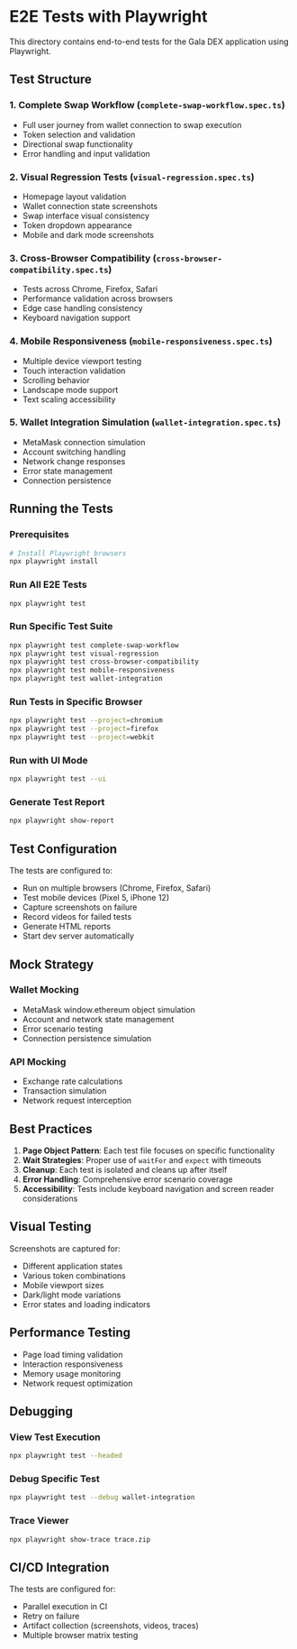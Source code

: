 # E2E Tests with Playwright

This directory contains end-to-end tests for the Gala DEX application using Playwright.

## Test Structure

### 1. Complete Swap Workflow (`complete-swap-workflow.spec.ts`)
- Full user journey from wallet connection to swap execution
- Token selection and validation
- Directional swap functionality
- Error handling and input validation

### 2. Visual Regression Tests (`visual-regression.spec.ts`)
- Homepage layout validation
- Wallet connection state screenshots
- Swap interface visual consistency
- Token dropdown appearance
- Mobile and dark mode screenshots

### 3. Cross-Browser Compatibility (`cross-browser-compatibility.spec.ts`)
- Tests across Chrome, Firefox, Safari
- Performance validation across browsers
- Edge case handling consistency
- Keyboard navigation support

### 4. Mobile Responsiveness (`mobile-responsiveness.spec.ts`)
- Multiple device viewport testing
- Touch interaction validation
- Scrolling behavior
- Landscape mode support
- Text scaling accessibility

### 5. Wallet Integration Simulation (`wallet-integration.spec.ts`)
- MetaMask connection simulation
- Account switching handling
- Network change responses
- Error state management
- Connection persistence

## Running the Tests

### Prerequisites
```bash
# Install Playwright browsers
npx playwright install
```

### Run All E2E Tests
```bash
npx playwright test
```

### Run Specific Test Suite
```bash
npx playwright test complete-swap-workflow
npx playwright test visual-regression
npx playwright test cross-browser-compatibility
npx playwright test mobile-responsiveness
npx playwright test wallet-integration
```

### Run Tests in Specific Browser
```bash
npx playwright test --project=chromium
npx playwright test --project=firefox
npx playwright test --project=webkit
```

### Run with UI Mode
```bash
npx playwright test --ui
```

### Generate Test Report
```bash
npx playwright show-report
```

## Test Configuration

The tests are configured to:
- Run on multiple browsers (Chrome, Firefox, Safari)
- Test mobile devices (Pixel 5, iPhone 12)
- Capture screenshots on failure
- Record videos for failed tests
- Generate HTML reports
- Start dev server automatically

## Mock Strategy

### Wallet Mocking
- MetaMask window.ethereum object simulation
- Account and network state management
- Error scenario testing
- Connection persistence simulation

### API Mocking
- Exchange rate calculations
- Transaction simulation
- Network request interception

## Best Practices

1. **Page Object Pattern**: Each test file focuses on specific functionality
2. **Wait Strategies**: Proper use of `waitFor` and `expect` with timeouts
3. **Cleanup**: Each test is isolated and cleans up after itself
4. **Error Handling**: Comprehensive error scenario coverage
5. **Accessibility**: Tests include keyboard navigation and screen reader considerations

## Visual Testing

Screenshots are captured for:
- Different application states
- Various token combinations
- Mobile viewport sizes
- Dark/light mode variations
- Error states and loading indicators

## Performance Testing

- Page load timing validation
- Interaction responsiveness
- Memory usage monitoring
- Network request optimization

## Debugging

### View Test Execution
```bash
npx playwright test --headed
```

### Debug Specific Test
```bash
npx playwright test --debug wallet-integration
```

### Trace Viewer
```bash
npx playwright show-trace trace.zip
```

## CI/CD Integration

The tests are configured for:
- Parallel execution in CI
- Retry on failure
- Artifact collection (screenshots, videos, traces)
- Multiple browser matrix testing